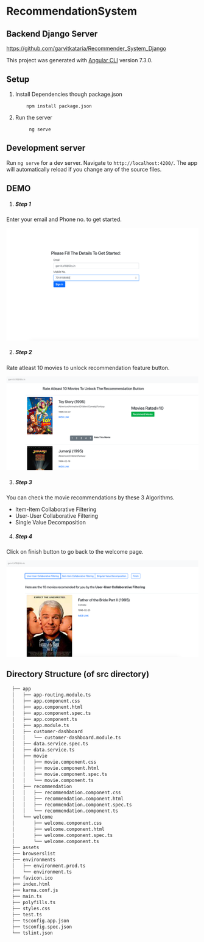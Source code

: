 # RecommendationSystem

## Backend Django Server
https://github.com/garvitkataria/Recommender_System_Django

This project was generated with [Angular CLI](https://github.com/angular/angular-cli) version 7.3.0.

## Setup

1. Install Dependencies though package.json

           npm install package.json

2. Run the server

            ng serve


## Development server

Run `ng serve` for a dev server. Navigate to `http://localhost:4200/`. The app will automatically reload if you change any of the source files.


## DEMO
1. <h5>Step 1</h5>
Enter your email and Phone no. to get started.

![alt text](https://github.com/garvitkataria/Recommender_System_Django/blob/master/Demo_Images/step1.png)

2. <h5>Step 2</h5>
Rate atleast 10 movies to unlock recommendation feature button.

![alt text](https://github.com/garvitkataria/Recommender_System_Django/blob/master/Demo_Images/step2.png)

3. <h5>Step 3</h5>
You can check the movie recommendations by these 3 Algorithms.
<ul>
<li> Item-Item Collaborative Filtering</li>
<li> User-User Collaborative Filtering</li>
<li> Single Value Decomposition</li>
</ul>

4. <h5>Step 4</h5>
Click on finish button to go back to the welcome page.

![alt text](https://github.com/garvitkataria/Recommender_System_Django/blob/master/Demo_Images/step3.png)

## Directory Structure (of src directory)

      ├── app
      │   ├── app-routing.module.ts
      │   ├── app.component.css
      │   ├── app.component.html
      │   ├── app.component.spec.ts
      │   ├── app.component.ts
      │   ├── app.module.ts
      │   ├── customer-dashboard
      │   │   └── customer-dashboard.module.ts
      │   ├── data.service.spec.ts
      │   ├── data.service.ts
      │   ├── movie
      │   │   ├── movie.component.css
      │   │   ├── movie.component.html
      │   │   ├── movie.component.spec.ts
      │   │   └── movie.component.ts
      │   ├── recommendation
      │   │   ├── recommendation.component.css
      │   │   ├── recommendation.component.html
      │   │   ├── recommendation.component.spec.ts
      │   │   └── recommendation.component.ts
      │   └── welcome
      │       ├── welcome.component.css
      │       ├── welcome.component.html
      │       ├── welcome.component.spec.ts
      │       └── welcome.component.ts
      ├── assets
      ├── browserslist
      ├── environments
      │   ├── environment.prod.ts
      │   └── environment.ts
      ├── favicon.ico
      ├── index.html
      ├── karma.conf.js
      ├── main.ts
      ├── polyfills.ts
      ├── styles.css
      ├── test.ts
      ├── tsconfig.app.json
      ├── tsconfig.spec.json
      └── tslint.json
